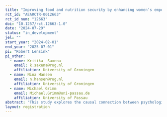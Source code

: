 ```yaml
---
title: "Improving food and nutrition security by enhancing women’s empowerment in Bangladesh"
rct_id: "AEARCTR-0012663"
rct_id_num: "12663"
doi: "10.1257/rct.12663-1.0"
date: "2024-07-29"
status: "in_development"
jel: ""
start_year: "2024-02-01"
end_year: "2025-07-01"
pi: "Robert Lensink"
pi_other:
  - name: Kritika  Saxena
    email: k.saxena@rug.nl
    affiliation: University of Groningen
  - name: Nina Hansen
    email: n.hansen@rug.nl
    affiliation: University of Groningen
  - name: Michael Grimm
    email: Michael.Grimm@uni-passau.de
    affiliation: University of Passau
abstract: "This study explores the causal connection between psychological well-being and women’s empowerment, food security and nutrition. We develop a psychological training for female borrowers of BRAC’s microfinance and savings programs to enhance their meaning making, agency, and collaborative partnership with their husbands. We test the effect of this training through a randomized control trial in the Dhaka region of Bangladesh. Additionally, we develop a leaflet with information on key sanitation practices and implement a full factorial design with randomly providing the information session and leaflet to half the women in treatment groups and half in our control groups. Specifically, we test whether removing internal constraints for female clients of BRAC through psychology based empowerment training can improve women’s empowerment, their psychological well-being, their health, adoption of good sanitation behaviors, child health and household food security. We also undertake two additional survey experiments on health and sanitation; and child marriage."
layout: registration
---
```


